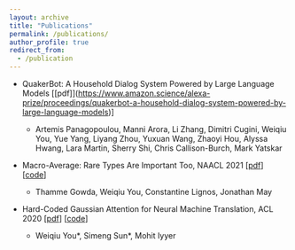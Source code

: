 ```yaml
---
layout: archive
title: "Publications"
permalink: /publications/
author_profile: true
redirect_from:
  - /publication
---
```


* QuakerBot: A Household Dialog System Powered by Large Language Models \[[pdf]](https://www.amazon.science/alexa-prize/proceedings/quakerbot-a-household-dialog-system-powered-by-large-language-models)\]
  * Artemis Panagopoulou, Manni Arora, Li Zhang, Dimitri Cugini, Weiqiu You, Yue Yang, Liyang Zhou, Yuxuan Wang, Zhaoyi Hou, Alyssa Hwang, Lara Martin, Sherry Shi, Chris Callison-Burch, Mark Yatskar


* Macro-Average: Rare Types Are Important Too, NAACL 2021 \[[pdf](https://aclanthology.org/2021.naacl-main.90.pdf)\] \[[code](https://github.com/thammegowda/007-mt-eval-macro)\]
  * Thamme Gowda, Weiqiu You, Constantine Lignos, Jonathan May

* Hard-Coded Gaussian Attention for Neural Machine Translation, ACL 2020 \[[pdf](https://www.aclweb.org/anthology/2020.acl-main.687.pdf)\] \[[code](https://github.com/fallcat/stupidNMT)\]
  * Weiqiu You\*, Simeng Sun\*, Mohit Iyyer




<!-- {% if author.googlescholar %}
  You can also find my articles on <u><a href="{{author.googlescholar}}">my Google Scholar profile</a>.</u>
{% endif %}

{% include base_path %}

{% for post in site.publications reversed %}
  {% include archive-single.html %}
{% endfor %} -->
